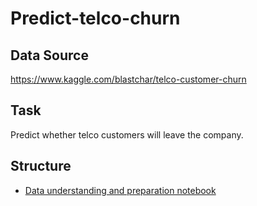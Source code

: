 # Predict-telco-churn

## Data Source

https://www.kaggle.com/blastchar/telco-customer-churn

## Task

Predict whether telco customers will leave the company.

## Structure

- [Data understanding and preparation notebook](/blob/master/notebooks/1-data_understanding_prerparation.ipynb)
